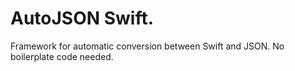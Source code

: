 # AutoJSON Swift.
Framework for automatic conversion between Swift and JSON. No boilerplate code needed.
